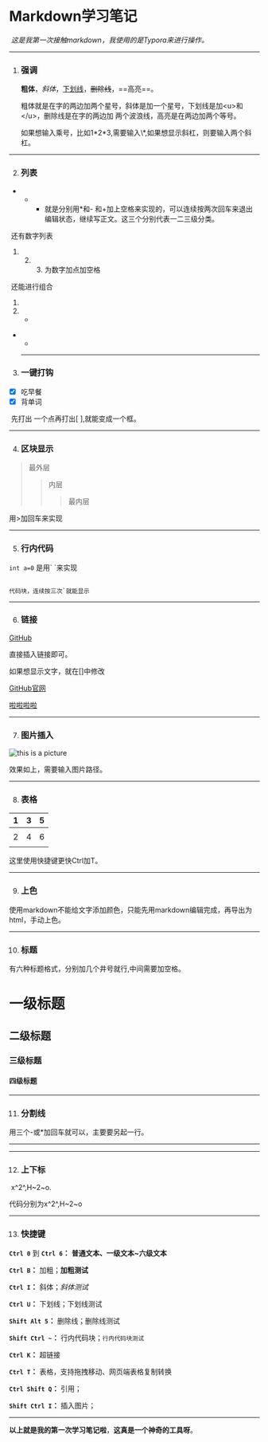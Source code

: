 #                                                                                                 Markdown学习笔记

​                                          *这是我第一次接触markdown，我使用的是Typora来进行操作。*

---



1. ### 强调

   **粗体**，*斜体*，<u>下划线</u>，~~删除线~~，==高亮==。
   
   粗体就是在字的两边加两个星号，斜体是加一个星号，下划线是加\<u>和\</u>，删除线是在字的两边加 两个波浪线，高亮是在两边加两个等号。
   
   如果想输入乘号，比如1\*2\*3,需要输入\\*,如果想显示斜杠，则要输入两个斜杠。

---



2. ###  列表

* - + 就是分别用\*和\- 和\+加上空格来实现的，可以连续按两次回车来退出编辑状态，继续写正文。这三个分别代表一二三级分类。

​       还有数字列表

1. 2. 3. 为数字加点加空格

​     还能进行组合

1. 
2. * 

* -  

  ---

  

3. ### 一键打钩

- [x] 吃早餐
- [x] 背单词

​    先打出 一个点再打出[ ],就能变成一个框。

---



4. ### 区块显示

> 最外层
>
> > 内层
> >
> > > 最内层

用>加回车来实现

---



5. ### 行内代码

`int a=0` 是用\` \`来实现

```

代码块，连续按三次`就能显示

```

---



6. ### 链接

[GitHub](https://github.com/)

直接插入链接即可。

如果想显示文字，就在[]中修改

[GitHub官网](https://github.com/)

[啦啦啦啦](https://github.com/)

---



7. ### 图片插入

![this is a picture](https://images.pexels.com/photos/919278/pexels-photo-919278.jpeg?auto=compress&cs=tinysrgb&w=800)





效果如上，需要输入图片路径。

---



8. ### 表格

| 1    | 3    | 5    |
| ---- | ---- | ---- |
|      |      |      |
| 2    | 4    | 6    |
|      |      |      |

这里使用快捷键更快Ctrl加T。

---



9. ### 上色

使用markdown不能给文字添加颜色，只能先用markdown编辑完成，再导出为html，手动上色。

---



10. ### 标题

有六种标题格式，分别加几个井号就行,中间需要加空格。

# 一级标题

## 二级标题

### 三级标题

#### 四级标题

---



11. ### 分割线

用三个-或*加回车就可以，主要要另起一行。

---



---



12. ### 上下标

​    x^2^,H~2~o.

  代码分别为x\^2\^,H\~2\~o

***

13. ### 快捷键

**`Ctrl 0`** 到 **`Ctrl 6`：** **普通文本、一级文本~六级文本**

**`Ctrl B`：** 加粗；**加粗测试**

**`Ctrl I`：** 斜体；*斜体测试*

**`Ctrl U`：** 下划线；下划线测试

**`Shift Alt 5`：** 删除线；删除线测试

**`Shift Ctrl ~`：** 行内代码块；`行内代码块测试`

**`Ctrl K`：** 超链接

**`Ctrl T`：** 表格，支持拖拽移动、网页端表格复制转换

**`Ctrl Shift Q`：** 引用；

**`Shift Ctrl I`：** 插入图片；

___

**以上就是我的第一次学习笔记啦**，**这真是一个神奇的工具呀**。

